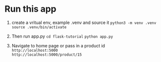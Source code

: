 # Run this app

1. create a vritual env, example .venv and source it
```python3 -m venv .venv```
```source .venv/bin/activate```

2. Then run app.py
```cd flask-tutorial```
```python app.py```


3. Navigate to home page or pass in a product id \
    `http://localhost:5000` \
    `http://localhost:5000/product/15`
